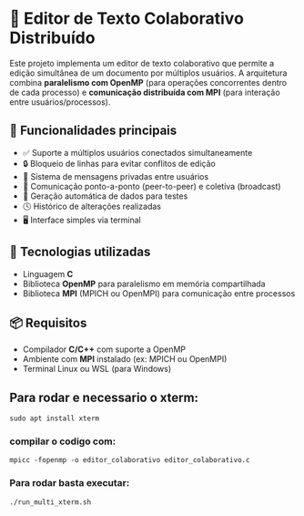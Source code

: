 # 📝 Editor de Texto Colaborativo Distribuído

Este projeto implementa um editor de texto colaborativo que permite a edição simultânea de um documento por múltiplos usuários. A arquitetura combina **paralelismo com OpenMP** (para operações concorrentes dentro de cada processo) e **comunicação distribuída com MPI** (para interação entre usuários/processos).

## 🔧 Funcionalidades principais

- ✅ Suporte a múltiplos usuários conectados simultaneamente
- 🔒 Bloqueio de linhas para evitar conflitos de edição
- 💬 Sistema de mensagens privadas entre usuários
- 🔁 Comunicação ponto-a-ponto (peer-to-peer) e coletiva (broadcast)
- 🧪 Geração automática de dados para testes
- 🕓 Histórico de alterações realizadas
- 🖥️ Interface simples via terminal

## 🧰 Tecnologias utilizadas

- Linguagem **C**
- Biblioteca **OpenMP** para paralelismo em memória compartilhada
- Biblioteca **MPI** (MPICH ou OpenMPI) para comunicação entre processos

## 📦 Requisitos

- Compilador **C/C++** com suporte a OpenMP
- Ambiente com **MPI** instalado (ex: MPICH ou OpenMPI)
- Terminal Linux ou WSL (para Windows)

## Para rodar e necessario o xterm:

```
sudo apt install xterm
````

### compilar o codigo com:

```
mpicc -fopenmp -o editor_colaborativo editor_colaborativo.c
```

### Para rodar basta executar:
```
./run_multi_xterm.sh
```
